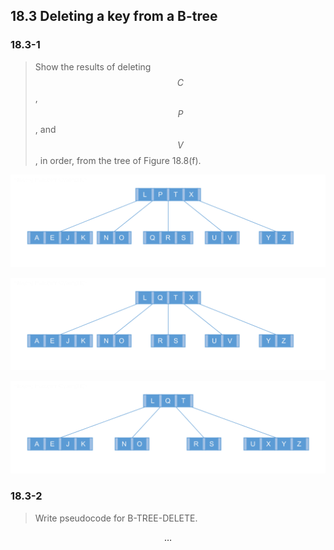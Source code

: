 ## 18.3 Deleting a key from a B-tree

### 18.3-1

> Show the results of deleting $$C$$, $$P$$, and $$V$$, in order, from the tree of Figure 18.8(f).

![](./img/18.3-1_1.png)

![](./img/18.3-1_2.png)

![](./img/18.3-1_3.png)

### 18.3-2

> Write pseudocode for B-TREE-DELETE.

$$\dots$$

